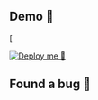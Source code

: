 


  
## Demo 🥰

[
  
[![Deploy me 🥺](https://www.herokucdn.com/deploy/button.svg)](https://www.heroku.com/deploy?template=https://github.com/arupmandal/UnZip-Bot)  
 
  
## Found a bug 🐞



